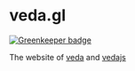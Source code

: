 # veda.gl

[![Greenkeeper badge](https://badges.greenkeeper.io/fand/veda.gl.svg)](https://greenkeeper.io/)

The website of [veda](https://github.com/fand/veda) and [vedajs](https://github.com/fand/vedajs)
